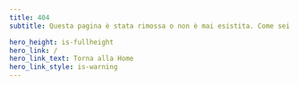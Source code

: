 ```yaml
---
title: 404
subtitle: Questa pagina è stata rimossa o non è mai esistita. Come sei arrivato qui?

hero_height: is-fullheight
hero_link: /
hero_link_text: Torna alla Home
hero_link_style: is-warning
---
```


